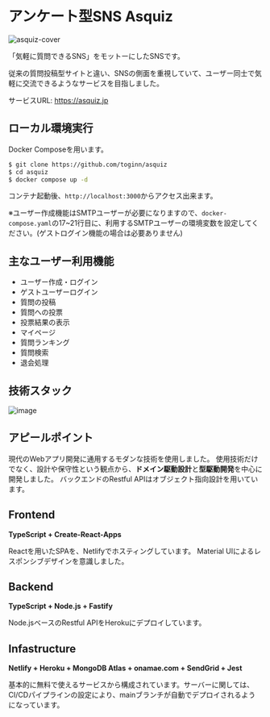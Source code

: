 # アンケート型SNS Asquiz

![asquiz-cover](https://user-images.githubusercontent.com/89682463/172571147-512439cb-f122-4a5d-89ab-22768b940c11.png)

「気軽に質問できるSNS」をモットーにしたSNSです。

従来の質問投稿型サイトと違い、SNSの側面を重視していて、ユーザー同士で気軽に交流できるようなサービスを目指しました。

サービスURL: https://asquiz.jp

## ローカル環境実行

Docker Composeを用います。

```bash
$ git clone https://github.com/toginn/asquiz
$ cd asquiz
$ docker compose up -d
```

コンテナ起動後、`http://localhost:3000`からアクセス出来ます。

※ユーザー作成機能はSMTPユーザーが必要になりますので、`docker-compose.yaml`の17~21行目に、利用するSMTPユーザーの環境変数を設定してください。(ゲストログイン機能の場合は必要ありません)

## 主なユーザー利用機能

* ユーザー作成・ログイン
* ゲストユーザーログイン
* 質問の投稿
* 質問への投票
* 投票結果の表示
* マイページ
* 質問ランキング
* 質問検索
* 退会処理


## 技術スタック

![image](https://user-images.githubusercontent.com/89682463/172570808-d467f1a8-0d23-40d6-b5db-0a8ff2b6235d.png)

## アピールポイント

現代のWebアプリ開発に通用するモダンな技術を使用しました。
使用技術だけでなく、設計や保守性という観点から、**ドメイン駆動設計**と**型駆動開発**を中心に開発しました。
バックエンドのRestful APIはオブジェクト指向設計を用いています。

## Frontend

**TypeScript + Create-React-Apps**

Reactを用いたSPAを、Netlifyでホスティングしています。
Material UIによるレスポンシブデザインを意識しました。

## Backend

**TypeScript + Node.js + Fastify**

Node.jsベースのRestful APIをHerokuにデプロイしています。

## Infastructure

**Netlify + Heroku + MongoDB Atlas + onamae.com + SendGrid + Jest**

基本的に無料で使えるサービスから構成されています。サーバーに関しては、CI/CDパイプラインの設定により、mainブランチが自動でデプロイされるようになっています。
